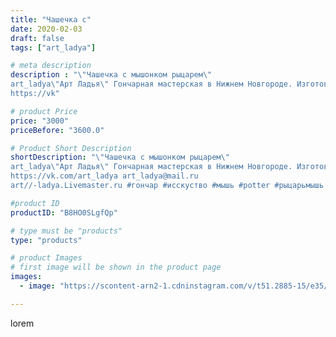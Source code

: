 ```yaml
---
title: "Чашечка с"
date: 2020-02-03
draft: false
tags: ["art_ladya"]

# meta description
description : "\"Чашечка с мышонком рыцарем\" 
art_ladya\"Арт Ладья\" Гончарная мастерская в Нижнем Новгороде. Изготовление керамики и мастер//-классы по обучению. 
https://vk"

# product Price
price: "3000"
priceBefore: "3600.0"

# Product Short Description
shortDescription: "\"Чашечка с мышонком рыцарем\" 
art_ladya\"Арт Ладья\" Гончарная мастерская в Нижнем Новгороде. Изготовление керамики и мастер//-классы по обучению. 
https://vk.com/art_ladya art_ladya@mail.ru 
art//-ladya.Livemaster.ru #гончар #исскуство #мышь #potter #рыцарьмышь #керамикаручнаяработа #гончарнаямастерская #керамиканазаказ #handmade #керамика #гончарнаяпосуда #эксклюзивнаякерамика #dishes #decor #ceramicar #mug #claygoods #tankard #earthenware #ceramic #design #mouse #magic #restaurant #ceramicart #pint #clay #авторскаякерамика #рыцарь"

#product ID
productID: "B8HO0SLgfQp"

# type must be "products"
type: "products"

# product Images
# first image will be shown in the product page
images:
  - image: "https://scontent-arn2-1.cdninstagram.com/v/t51.2885-15/e35/s1080x1080/82387033_191287742258719_994383711710018398_n.jpg?tp=1&_nc_ht=scontent-arn2-1.cdninstagram.com&_nc_cat=107&_nc_ohc=HtUQ28djfQoAX8NiwFo&ccb=7-4&oh=628e769a0111f9bb3bc3a6b57a171008&oe=608607DB&_nc_sid=86f79a&ig_cache_key=MjIzNTgyMDkwNTU5NzEwNTE5Mw%3D%3D.2-ccb7-4"

---
```

lorem
